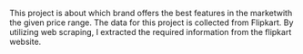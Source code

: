 This project is about which brand offers the best features in the marketwith the given price range. The data for this project is collected from Flipkart. By utilizing web scraping, I extracted the required information from the flipkart website.
